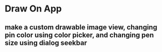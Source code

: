 # Draw On App
## make a custom drawable image view, changing pin color using color picker, and changing pen size using dialog seekbar 
